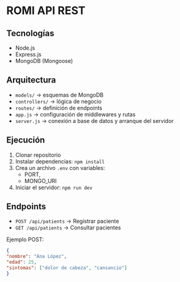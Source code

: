 # ROMI API REST

## Tecnologías
- Node.js
- Express.js
- MongoDB (Mongoose)

## Arquitectura
- `models/` → esquemas de MongoDB
- `controllers/` → lógica de negocio
- `routes/` → definición de endpoints
- `app.js` → configuración de middlewares y rutas
- `server.js` → conexión a base de datos y arranque del servidor

## Ejecución
1. Clonar repositorio
2. Instalar dependencias: `npm install`
3. Crea un archivo `.env` con variables:
    - PORT,
    - MONGO_URI
4. Iniciar el servidor: `npm run dev`

## Endpoints
- `POST /api/patients` → Registrar paciente
- `GET /api/patients` → Consultar pacientes

Ejemplo POST:
```json
{
"nombre": "Ana López",
"edad": 25,
"sintomas": ["dolor de cabeza", "cansancio"]
}
